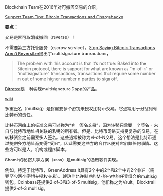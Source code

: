 Blockchain Team在2016年对可撤回交易的介绍。

[Support Team Tips: Bitcoin Transactions and Chargebacks](https://blog.blockchain.com/2016/06/16/support-team-tips-bitcoin-transactions-and-chargebacks/)

**要点：**

交易是否可取消或撤回（reverse）？

不需要第三方托管服务（escrow service）。[Stop Saying Bitcoin Transactions Aren’t Reversible](https://blog.elidourado.com/stop-saying-bitcoin-transactions-arent-reversible-51a74003e226)提出了multisignature transactions，

> The problem with this account is that it’s not true: Baked into the Bitcoin protocol, there is support for what are known as “m-of-n” or “multisignature” transactions, transactions that require some number m out of some higher number n parties to sign off.

[Bitrated](https://www.bitrated.com/about)是一种实现multisignature Dapp的产品。

[wiki](https://en.bitcoin.it/wiki/Multisignature)

多重签名（multisig）是指需要多个密钥来授权比特币交易。它通常用于分担拥有比特币的责任。

比特币网络上的标准交易可以称为“单一签名交易”，因为转移只需要一个签名 - 来自与比特币地址相关联的私钥的所有者。但是，比特币网络支持更复杂的交易，在转移资金之前需要多人签名。这些通常被称为M-of-N交易。这个想法是比特币通过提供多方地址而变得“受阻”，因此需要这些方的合作以便对它们做任何事情。这些方可以是人，机构或程序脚本。

Shamir的秘密共享方案（ssss）是multisig的通用软件实现。

例如，特定于比特币，GreenAddress.it具有2个中的2个和2个中的2个帐户（需要至少两个密钥来授权交易）。琥珀金允许制成的M-的-n中的任意组合的multisig钱包。Coinbase还提供2-of-3和3-of-5 multisig，他们称之为Vault。Blocktrail提供2-of-3 multisig。
